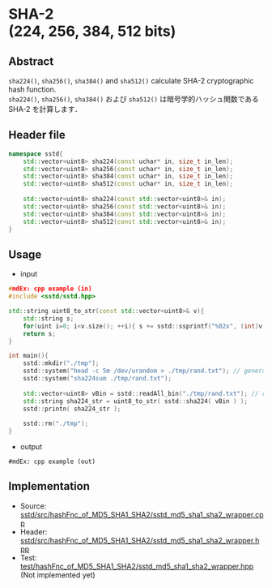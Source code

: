# SHA-2<br/>(224, 256, 384, 512 bits)
## Abstract
```sha224()```, ```sha256()```, ```sha384()``` and ```sha512()``` calculate SHA-2 cryptographic hash function.  
```sha224()```, ```sha256()```, ```sha384()``` および ```sha512()``` は暗号学的ハッシュ関数である SHA-2 を計算します．

## Header file
```cpp
namespace sstd{
    std::vector<uint8> sha224(const uchar* in, size_t in_len);
    std::vector<uint8> sha256(const uchar* in, size_t in_len);
    std::vector<uint8> sha384(const uchar* in, size_t in_len);
    std::vector<uint8> sha512(const uchar* in, size_t in_len);
    
    std::vector<uint8> sha224(const std::vector<uint8>& in);
    std::vector<uint8> sha256(const std::vector<uint8>& in);
    std::vector<uint8> sha384(const std::vector<uint8>& in);
    std::vector<uint8> sha512(const std::vector<uint8>& in);
}
```

## Usage
- input
```cpp
#mdEx: cpp example (in)
#include <sstd/sstd.hpp>

std::string uint8_to_str(const std::vector<uint8>& v){
    std::string s;
    for(uint i=0; i<v.size(); ++i){ s += sstd::ssprintf("%02x", (int)v[i]); }
    return s;
}

int main(){
    sstd::mkdir("./tmp");
    sstd::system("head -c 5m /dev/urandom > ./tmp/rand.txt"); // generate 5 MB random file
    sstd::system("sha224sum ./tmp/rand.txt");
    
    std::vector<uint8> vBin = sstd::readAll_bin("./tmp/rand.txt"); // read all as a binary
    std::string sha224_str = uint8_to_str( sstd::sha224( vBin ) );
    sstd::printn( sha224_str );
    
    sstd::rm("./tmp");
}
```
- output  
```
#mdEx: cpp example (out)
```

## Implementation
- Source: [sstd/src/hashFnc_of_MD5_SHA1_SHA2/sstd_md5_sha1_sha2_wrapper.cpp](https://github.com/admiswalker/SubStandardLibrary-SSTD-/blob/master/sstd/src/hashFnc_of_MD5_SHA1_SHA2/sstd_md5_sha1_sha2_wrapper.cpp)
- Header: [sstd/src/hashFnc_of_MD5_SHA1_SHA2/sstd_md5_sha1_sha2_wrapper.hpp](https://github.com/admiswalker/SubStandardLibrary-SSTD-/blob/master/sstd/src/hashFnc_of_MD5_SHA1_SHA2/sstd_md5_sha1_sha2_wrapper.hpp)
- Test: [test/hashFnc_of_MD5_SHA1_SHA2/sstd_md5_sha1_sha2_wrapper.hpp](https://github.com/admiswalker/SubStandardLibrary-SSTD-/blob/master/test/hashFnc_of_MD5_SHA1_SHA2/sstd_md5_sha1_sha2_wrapper.hpp)
  (Not implemented yet)

